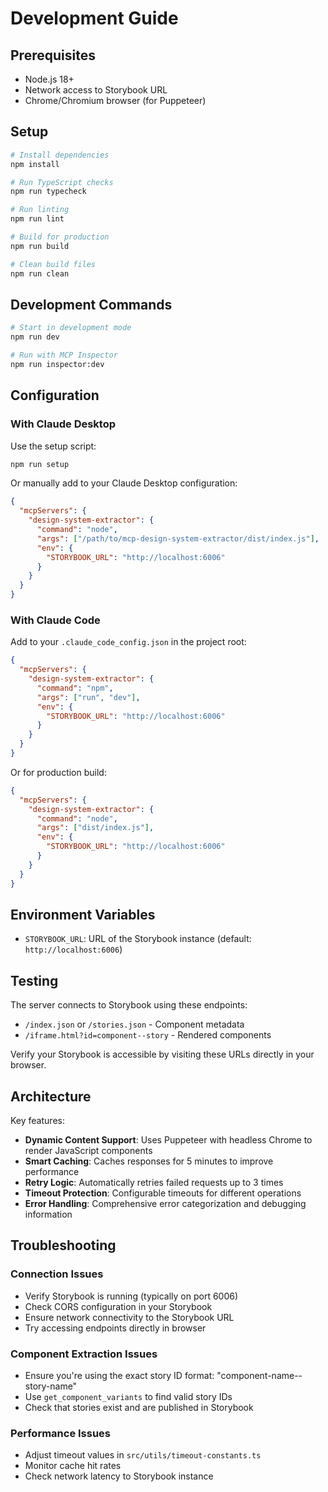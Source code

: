 # Development Guide

## Prerequisites

- Node.js 18+
- Network access to Storybook URL
- Chrome/Chromium browser (for Puppeteer)

## Setup

```bash
# Install dependencies
npm install

# Run TypeScript checks
npm run typecheck

# Run linting
npm run lint

# Build for production
npm run build

# Clean build files
npm run clean
```

## Development Commands

```bash
# Start in development mode
npm run dev

# Run with MCP Inspector
npm run inspector:dev
```

## Configuration

### With Claude Desktop

Use the setup script:
```bash
npm run setup
```

Or manually add to your Claude Desktop configuration:

```json
{
  "mcpServers": {
    "design-system-extractor": {
      "command": "node",
      "args": ["/path/to/mcp-design-system-extractor/dist/index.js"],
      "env": {
        "STORYBOOK_URL": "http://localhost:6006"
      }
    }
  }
}
```

### With Claude Code

Add to your `.claude_code_config.json` in the project root:

```json
{
  "mcpServers": {
    "design-system-extractor": {
      "command": "npm",
      "args": ["run", "dev"],
      "env": {
        "STORYBOOK_URL": "http://localhost:6006"
      }
    }
  }
}
```

Or for production build:

```json
{
  "mcpServers": {
    "design-system-extractor": {
      "command": "node",
      "args": ["dist/index.js"],
      "env": {
        "STORYBOOK_URL": "http://localhost:6006"
      }
    }
  }
}
```

## Environment Variables

- `STORYBOOK_URL`: URL of the Storybook instance (default: `http://localhost:6006`)

## Testing

The server connects to Storybook using these endpoints:
- `/index.json` or `/stories.json` - Component metadata
- `/iframe.html?id=component--story` - Rendered components

Verify your Storybook is accessible by visiting these URLs directly in your browser.

## Architecture

Key features:
- **Dynamic Content Support**: Uses Puppeteer with headless Chrome to render JavaScript components
- **Smart Caching**: Caches responses for 5 minutes to improve performance
- **Retry Logic**: Automatically retries failed requests up to 3 times
- **Timeout Protection**: Configurable timeouts for different operations
- **Error Handling**: Comprehensive error categorization and debugging information

## Troubleshooting

### Connection Issues
- Verify Storybook is running (typically on port 6006)
- Check CORS configuration in your Storybook
- Ensure network connectivity to the Storybook URL
- Try accessing endpoints directly in browser

### Component Extraction Issues
- Ensure you're using the exact story ID format: "component-name--story-name"
- Use `get_component_variants` to find valid story IDs
- Check that stories exist and are published in Storybook

### Performance Issues
- Adjust timeout values in `src/utils/timeout-constants.ts`
- Monitor cache hit rates
- Check network latency to Storybook instance